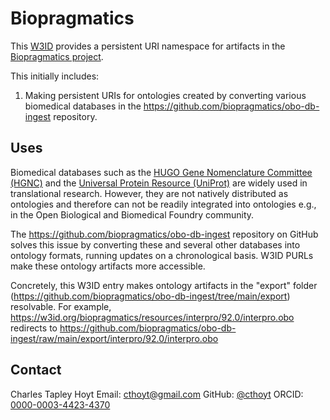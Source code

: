 # Biopragmatics

This [W3ID](https://w3id.org/) provides a persistent URI namespace for artifacts in the [Biopragmatics project](https://biopragmatics.github.io/).

This initially includes:

1. Making persistent URIs for ontologies created by converting various biomedical databases in the https://github.com/biopragmatics/obo-db-ingest repository.

## Uses

Biomedical databases such as the [HUGO Gene Nomenclature Committee (HGNC)](https://www.genenames.org/) and the [Universal Protein Resource (UniProt)](https://www.uniprot.org/) are widely used in translational research. However, they are not natively distributed as ontologies and therefore can not be readily integrated into ontologies e.g., in the Open Biological and Biomedical Foundry community.

The https://github.com/biopragmatics/obo-db-ingest repository on GitHub solves this issue by converting these and several other databases into ontology formats, running updates on a chronological basis. W3ID PURLs make these ontology artifacts more accessible.

Concretely, this W3ID entry makes ontology artifacts in the "export" folder (https://github.com/biopragmatics/obo-db-ingest/tree/main/export) resolvable. For example, https://w3id.org/biopragmatics/resources/interpro/92.0/interpro.obo redirects to https://github.com/biopragmatics/obo-db-ingest/raw/main/export/interpro/92.0/interpro.obo

## Contact

Charles Tapley Hoyt
Email: cthoyt@gmail.com
GitHub: [@cthoyt](https://github.com/cthoyt/)
ORCID: [0000-0003-4423-4370](https://orcid.org/0000-0003-4423-4370)
